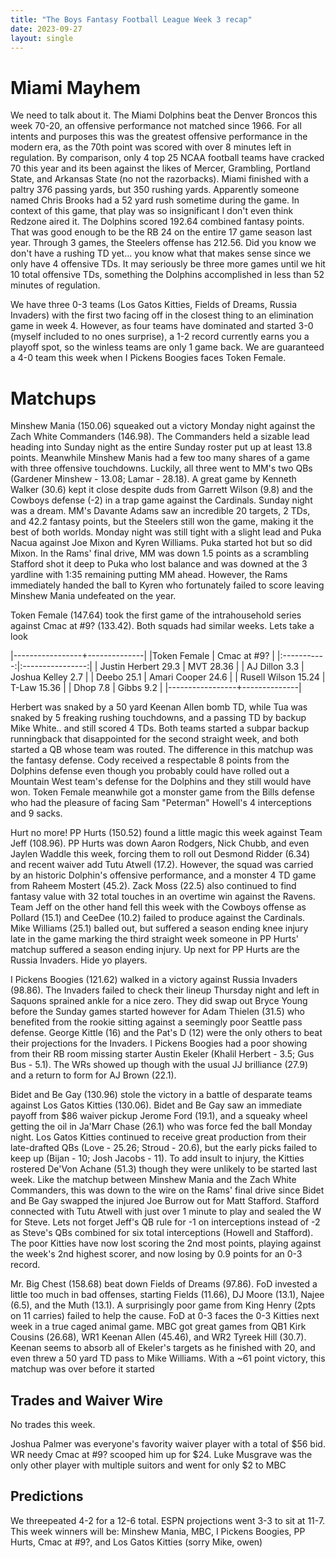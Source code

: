 ```yaml
---
title: "The Boys Fantasy Football League Week 3 recap"
date: 2023-09-27
layout: single
---
```


# Miami Mayhem

We need to talk about it. The Miami Dolphins beat the Denver Broncos this week 70-20, an offensive performance not matched since 1966. For all intents and purposes this was the greatest offensive performance in the modern era, as the 70th point was scored with over 8 minutes left in regulation. By comparison, only 4 top 25 NCAA football teams have cracked 70 this year and its been against the likes of Mercer, Grambling, Portland State, and Arkansas State (no not the razorbacks). Miami finished with a paltry 376 passing yards, but 350 rushing yards. Apparently someone named Chris Brooks had a 52 yard rush sometime during the game. In context of this game, that play was so insignificant I don't even think Redzone aired it. The Dolphins scored 192.64 combined fantasy points. That was good enough to be the RB 24 on the entire 17 game season last year. Through 3 games, the Steelers offense has 212.56. Did you know we don't have a rushing TD yet... you know what that makes sense since we only have 4 offensive TDs. It may seriously be three more games until we hit 10 total offensive TDs, something the Dolphins accomplished in less than 52 minutes of regulation.

We have three 0-3 teams (Los Gatos Kitties, Fields of Dreams, Russia Invaders) with the first two facing off in the closest thing to an elimination game in week 4. However, as four teams have dominated and started 3-0 (myself included to no ones surprise), a 1-2 record currently earns you a playoff spot, so the winless teams are only 1 game back. We are guaranteed a 4-0 team this week when I Pickens Boogies faces Token Female.


# Matchups

Minshew Mania (150.06) squeaked out a victory Monday night against the Zach White Commanders (146.98). The Commanders held a sizable lead heading into Sunday night as the entire Sunday roster put up at least 13.8 points. Meanwhile Minshew Manis had a few too many shares of a game with three offensive touchdowns. Luckily, all three went to MM's two QBs (Gardener Minshew - 13.08; Lamar - 28.18). A great game by Kenneth Walker (30.6) kept it close despite duds from Garrett Wilson (9.8) and the Cowboys defense (-2) in a trap game against the Cardinals. Sunday night was a dream. MM's Davante Adams saw an incredible 20 targets, 2 TDs, and 42.2 fantasy points, but the Steelers still won the game, making it the best of both worlds. Monday night was still tight with a slight lead and Puka Nacua against Joe Mixon and Kyren Williams. Puka started hot but so did Mixon. In the Rams' final drive, MM was down 1.5 points as a scrambling Stafford shot it deep to Puka who lost balance and was downed at the 3 yardline with 1:35 remaining putting MM ahead. However, the Rams immediately handed the ball to Kyren who fortunately failed to score leaving Minshew Mania undefeated on the year.

Token Female (147.64) took the first game of the intrahousehold series against Cmac at #9? (133.42). Both squads had similar weeks. Lets take a look

|-----------------+--------------|
|Token Female | Cmac at #9? |
|:-----------:|:----------------:|
| Justin Herbert 29.3 | MVT 28.36 |
| AJ Dillon 3.3 | Joshua Kelley 2.7 |
| Deebo 25.1 | Amari Cooper 24.6 |
| Rusell Wilson 15.24 | T-Law 15.36 |
| Dhop 7.8 | Gibbs 9.2 |
|-----------------+--------------|

Herbert was snaked by a 50 yard Keenan Allen bomb TD, while Tua was snaked by 5 freaking rushing touchdowns, and a passing TD by backup Mike White.. and still scored 4 TDs. Both teams started a subpar backup runningback that disappointed for the second straight week, and both started a QB whose team was routed. The difference in this matchup was the fantasy defense. Cody received a respectable 8 points from the Dolphins defense even though you probably could have rolled out a Mountain West team's defense for the Dolphins and they still would have won. Token Female meanwhile got a monster game from the Bills defense who had the pleasure of facing Sam "Peterman" Howell's 4 interceptions and 9 sacks.

Hurt no more! PP Hurts (150.52) found a little magic this week against Team Jeff (108.96). PP Hurts was down Aaron Rodgers, Nick Chubb, and even Jaylen Waddle this week, forcing them to roll out Desmond Ridder (6.34) and recent waiver add Tutu Atwell (17.2). However, the squad was carried by an historic Dolphin's offensive performance, and a monster 4 TD game from Raheem Mostert (45.2). Zack Moss (22.5) also continued to find fantasy value with 32 total touches in an overtime win against the Ravens. Team Jeff on the other hand fell this week with the Cowboys offense as Pollard (15.1) and CeeDee (10.2) failed to produce against the Cardinals. Mike Williams (25.1) balled out, but suffered a season ending knee injury late in the game marking the third straight week someone in PP Hurts' matchup suffered a season ending injury. Up next for PP Hurts are the Russia Invaders. Hide yo players.

I Pickens Boogies (121.62) walked in a victory against Russia Invaders (98.86). The Invaders failed to check their lineup Thursday night and left in Saquons sprained ankle for a nice zero. They did swap out Bryce Young before the Sunday games started however for Adam Thielen (31.5) who benefited from the rookie sitting against a seemingly poor Seattle pass defense. George Kittle (16) and the Pat's D (12) were the only others to beat their projections for the Invaders. I Pickens Boogies had a poor showing from their RB room missing starter Austin Ekeler (Khalil Herbert - 3.5; Gus Bus - 5.1). The WRs showed up though with the usual JJ brilliance (27.9) and a return to form for AJ Brown (22.1).

Bidet and Be Gay (130.96) stole the victory in a battle of desparate teams against Los Gatos Kitties (130.06). Bidet and Be Gay saw an immediate payoff from $86 waiver pickup Jerome Ford (19.1), and a squeaky wheel getting the oil in Ja'Marr Chase (26.1) who was force fed the ball Monday night. Los Gatos Kitties continued to receive great production from their late-drafted QBs (Love - 25.26; Stroud - 20.6), but the early picks failed to keep up (Bijan - 10; Josh Jacobs - 11). To add insult to injury, the Kitties rostered De'Von Achane (51.3) though they were unlikely to be started last week. Like the matchup between Minshew Mania and the Zach White Commanders, this was down to the wire on the Rams' final drive since Bidet and Be Gay swapped the injured Joe Burrow out for Matt Stafford. Stafford connected with Tutu Atwell with just over 1 minute to play and sealed the W for Steve. Lets not forget Jeff's QB rule for -1 on interceptions instead of -2 as Steve's QBs combined for six total interceptions (Howell and Stafford). The poor Kitties have now lost scoring the 2nd most points, playing against the week's 2nd highest scorer, and now losing by 0.9 points for an 0-3 record.

Mr. Big Chest (158.68) beat down Fields of Dreams (97.86). FoD invested a little too much in bad offenses, starting Fields (11.66), DJ Moore (13.1), Najee (6.5), and the Muth (13.1). A surprisingly poor game from King Henry (2pts on 11 carries) failed to help the cause. FoD at 0-3 faces the 0-3 Kitties next week in a true caged animal game. MBC got great games from QB1 Kirk Cousins (26.68), WR1 Keenan Allen (45.46), and WR2 Tyreek Hill (30.7). Keenan seems to absorb all of Ekeler's targets as he finished with 20, and even threw a 50 yard TD pass to Mike Williams. With a ~61 point victory, this matchup was over before it started



## Trades and Waiver Wire

No trades this week.

Joshua Palmer was everyone's favority waiver player with a total of $56 bid. WR needy Cmac at #9? scooped him up for $24. Luke Musgrave was the only other player with multiple suitors and went for only $2 to MBC

## Predictions

We threepeated 4-2 for a 12-6 total. ESPN projections went 3-3 to sit at 11-7. This week winners will be: Minshew Mania, MBC, I Pickens Boogies, PP Hurts, Cmac at #9?, and Los Gatos Kitties (sorry Mike, owen)


